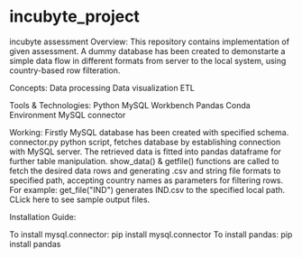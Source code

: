 # incubyte_project
incubyte assessment
Overview:
This repository contains implementation of given assessment. A dummy database has been created to demonstarte a simple data flow in different formats from server to the local system, using country-based row filteration.

Concepts:
Data processing
Data visualization
ETL

Tools & Technologies:
Python
MySQL Workbench
Pandas
Conda Environment
MySQL connector

Working:
Firstly MySQL database has been created with specified schema.
connector.py python script, fetches database by establishing connection with MySQL server. 
The retrieved data is fitted into pandas dataframe for further table manipulation.
show_data() & getfile() functions are called to fetch the desired data rows and generating .csv and string file formats to specified path, accepting country names as parameters for filtering rows.
For example: get_file("IND") generates IND.csv to the specified local path. CLick here to see sample output files.

Installation Guide:

To install mysql.connector:
pip install mysql.connector
To install pandas:
pip install pandas
